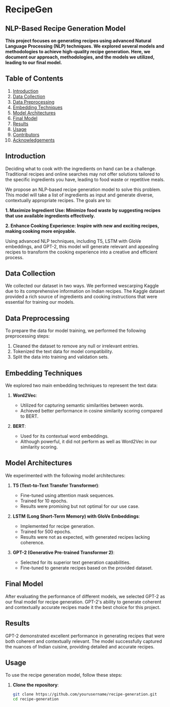 # RecipeGen
## NLP-Based Recipe Generation Model


**This project focuses on generating recipes using advanced Natural Language Processing (NLP) techniques.
We explored several models and methodologies to achieve high-quality recipe generation. 
Here, we document our approach, methodologies, and the models we utilized, leading to our final model.**


## Table of Contents
1. [Introduction](#introduction)
2. [Data Collection](#data-collection)
3. [Data Preprocessing](#data-preprocessing)
4. [Embedding Techniques](#embedding-techniques)
5. [Model Architectures](#model-architectures)
6. [Final Model](#final-model)
7. [Results](#results)
8. [Usage](#usage)
9. [Contributors](#contributors)
10. [Acknowledgements](#acknowledgements)

## Introduction

Deciding what to cook with the ingredients on hand can be a challenge. Traditional recipes and online searches may not offer solutions tailored to the specific ingredients you have, leading to food waste or repetitive meals.

We propose an NLP-based recipe generation model to solve this problem. This model will take a list of ingredients as input and generate diverse, contextually appropriate recipes. The goals are to:

**1. Maximize Ingredient Use: Minimize food waste by suggesting recipes that use available ingredients effectively.**

**2. Enhance Cooking Experience: Inspire with new and exciting recipes, making cooking more enjoyable.**
    
Using advanced NLP techniques, including T5, LSTM with GloVe embeddings, and GPT-2, this model will generate relevant and appealing recipes to transform the cooking experience into a creative and efficient process.

## Data Collection

We collected our dataset in two ways. 
We performed wescarping Kaggle due to its comprehensive information on Indian recipes. The Kaggle dataset provided a rich source of ingredients and cooking instructions that were essential for training our models.

## Data Preprocessing

To prepare the data for model training, we performed the following preprocessing steps:
1. Cleaned the dataset to remove any null or irrelevant entries.
2. Tokenized the text data for model compatibility.
3. Split the data into training and validation sets.

## Embedding Techniques

We explored two main embedding techniques to represent the text data:

1. **Word2Vec**: 
   - Utilized for capturing semantic similarities between words.
   - Achieved better performance in cosine similarity scoring compared to BERT.

2. **BERT**:
   - Used for its contextual word embeddings.
   - Although powerful, it did not perform as well as Word2Vec in our similarity scoring.

## Model Architectures

We experimented with the following model architectures:

1. **T5 (Text-to-Text Transfer Transformer)**:
   - Fine-tuned using attention mask sequences.
   - Trained for 10 epochs.
   - Results were promising but not optimal for our use case.

2. **LSTM (Long Short-Term Memory) with GloVe Embeddings**:
   - Implemented for recipe generation.
   - Trained for 500 epochs.
   - Results were not as expected, with generated recipes lacking coherence.

3. **GPT-2 (Generative Pre-trained Transformer 2)**:
   - Selected for its superior text generation capabilities.
   - Fine-tuned to generate recipes based on the provided dataset.

## Final Model

After evaluating the performance of different models, we selected GPT-2 as our final model for recipe generation. GPT-2's ability to generate coherent and contextually accurate recipes made it the best choice for this project.

## Results

GPT-2 demonstrated excellent performance in generating recipes that were both coherent and contextually relevant. The model successfully captured the nuances of Indian cuisine, providing detailed and accurate recipes.

## Usage

To use the recipe generation model, follow these steps:

1. **Clone the repository**:
   ```bash
   git clone https://github.com/yourusername/recipe-generation.git
   cd recipe-generation
